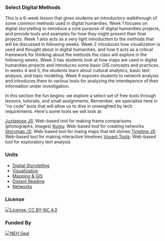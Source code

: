### Select Digital Methods

This is a 6-week lesson that gives students an introductory walkthrough of some common methods used in digital humanities. Week 1 focuses on digital storytelling to introduce a core purpose of digital humanities projects, and provide tools and examples for how they might present their final projects. Week 1 also acts as a very light introduction to the methods that will be discussed in following weeks. Week 2 introduces how visualization is used and thought about in digital humanities, and how it acts as a critical framework for thinking about the methods the class will explore in the following weeks. Week 3 has students look at how maps are used in digital humanities projects and introduces some basic GIS concepts and practices. In weeks 4 and 5, the students learn about cultural analytics, basic text analysis, and topic modeling. Week 6 exposes students to network analysis and introduces them to various tools for analyzing the interdepence of their information under investigation.

In this section the fun begins: we explore a select set of free tools through lessons, tutorials, and small assignments. Remember, we specialize here in “no code” tools that will allow us to dive in unweighted by tech requirements. Here's some tools we will look at:

[Juxtapose JS](https://juxtapose.knightlab.com/): Web-based tool for making frame comparisons (photographs, images)
[Kumu](https://kumu.io/): Web-based tool for creating networks
[Storymap JS](https://storymap.knightlab.com/): Web-based tool for maing maps that tell stories
[Timeline JS](https://timeline.knightlab.com/): Web-based tool for making interactive timelines
[Voyant Tools](https://voyant-tools.org/): Web-based tool for exploratory text analysis

### Units
- [Digital Storytelling](https://github.com/marist-asc/dhcourse/blob/master/select_digital_methods/week8_digital_storytelling)
- [Visualization](https://github.com/marist-asc/dhcourse/blob/master/select_digital_methods/week9_visualization)
- [Mapping & GIS](https://github.com/marist-asc/dhcourse/blob/master/select_digital_methods/week10_mapping_and_gis)
- [Distant Reading](https://github.com/marist-asc/dhcourse/blob/master/select_digital_methods/week11-12_distant_reading)
- [Networks](https://github.com/marist-asc/dhcourse/blob/master/select_digital_methods/week13_networks)

### License

[![License: CC BY-NC 4.0](https://licensebuttons.net/l/by-nc/4.0/88x31.png)](http://creativecommons.org/licenses/by-nc/4.0/)

### Funded By

[![NEH Seal](https://github.com/marist-asc/dhcourse/blob/master/images/neh_sealblck200.jpg)](https://www.neh.gov/)
